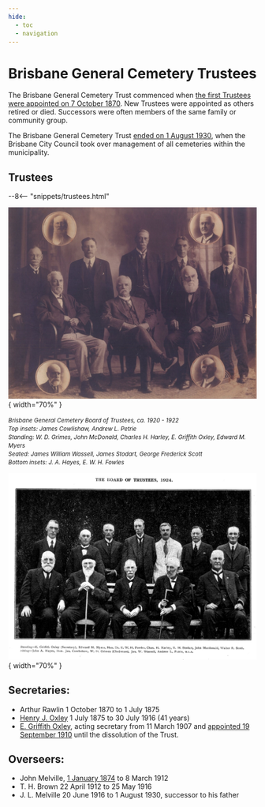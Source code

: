 ```yaml
---
hide:
  - toc
  - navigation
---
```


<!--
--8<-- "snippets/sem/stories/founding-fathers.json"
-->

# Brisbane General Cemetery Trustees

The Brisbane General Cemetery Trust commenced when [the first Trustees were appointed on 7 October 1870][gazette-94]. New Trustees were appointed as others retired or died. Successors were often members of the same family or community group.

[gazette-94]: ../assets/documents/Queensland_Gov_Gazette_10_October_1870_v11_94.pdf "Read the appointments Queensland Government Gazetter No. 94"

The Brisbane General Cemetery Trust [ended on 1 August 1930](https://trove.nla.gov.au/newspaper/article/188264449), when the Brisbane City Council took over management of all cemeteries within the municipality.

## Trustees

--8<-- "snippets/trustees.html"


![Brisbane General Cemetery Board of Trustees, ca. 1920 - 1922](../assets/toowong-cemetery-trustees.jpg){ width="70%" } 

*<small>
Brisbane General Cemetery Board of Trustees, ca. 1920 - 1922 <br>
Top insets: James Cowlishaw, Andrew L. Petrie <br>
Standing:  W. D. Grimes, John McDonald, Charles H. Harley, E. Griffith Oxley, Edward M. Myers <br>
Seated: James William Wassell, James Stodart, George Frederick Scott <br>
Bottom insets: J. A. Hayes, E. W. H. Fowles </small>*


![Brisbane General Cemetery Board of Trustees, 1924](../assets/toowong-cemetery-trustees-1924.jpg){ width="70%" }

## Secretaries: 

- Arthur Rawlin 1 October 1870 to 1 July 1875
- [Henry J. Oxley](https://trove.nla.gov.au/newspaper/article/20100152) 1 July 1875 to 30 July 1916 (41 years)
- [E. Griffith Oxley](https://trove.nla.gov.au/newspaper/article/219019639?searchTerm=%22Brisbane%20general%20cemetery%22%20trustee), acting secretary from 11 March 1907 and [appointed 19 September 1910](https://trove.nla.gov.au/newspaper/article/178416098) until the dissolution of the Trust.

## Overseers: 
- John Melville, [1 January 1874](https://trove.nla.gov.au/newspaper/article/182983867) to 8 March 1912 
- T. H. Brown 22 April 1912 to 25 May 1916
- J. L. Melville 20 June 1916 to 1 August 1930, successor to his father
